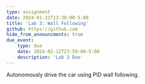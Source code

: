 ```yaml
---
type: assignment
date: 2024-01-31T13:30:00-5:00
title: 'Lab 3: Wall Following'
github: https://github.com
hide_from_announcments: true
due_event: 
    type: due
    date: 2024-02-12T23:59:00-5:00
    description: 'Lab 3 Due'
---
```

Autonomously drive the car using PID wall following.
